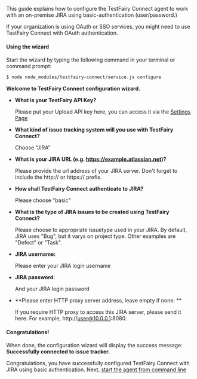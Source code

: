 
This guide explains how to configure the TestFairy Connect agent to work with an on-premise JIRA using basic-authentication (user/password.)

If your organization is using OAuth or SSO services, you might need to use TestFairy Connect with OAuth authentication.

#### Using the wizard

Start the wizard by typing the following command in your terminal or command prompt:

```sh
$ node node_modules/testfairy-connect/service.js configure
```

**Welcome to TestFairy Connect configuration wizard.**

- **What is your TestFairy API Key?**

  Please put your Upload API key here, you can access it via the [Settings Page](https://app.testfairy.com/settings/#api-key)

- **What kind of issue tracking system will you use with TestFairy Connect?**
  
  Choose "JIRA"

- **What is your JIRA URL (e.g. https://example.atlassian.net)?**
  
  Please provide the url address of your JIRA server. Don't forget to include the http:// or https:// prefix.

- **How shall TestFairy Connect authenticate to JIRA?** 
  
  Please choose "basic"

- **What is the type of JIRA issues to be created using TestFairy Connect?**
  
  Please choose to appropriate issuetype used in your JIRA. By default, JIRA uses "Bug", but it varys on project type. Other examples are "Defect" or "Task".

- **JIRA username:**
  
  Please enter your JIRA login username

- **JIRA password:**
  
  And your JIRA login password

- **Please enter HTTP proxy server address, leave empty if none: **
  
  If you require HTTP proxy to access this JIRA server, please send it here. For example, http://user@10.0.0.1:8080.
  
#### Congratulations!

When done, the configuration wizard will display the success message: **Successfully connected to issue tracker.**

Congratulations, you have successfully configured TestFairy Connect with JIRA using basic authentication. Next, [start the agent from command line](https://docs.testfairy.com/TestFairy_Connect/Installing_on_Linux_or_Mac.html)

